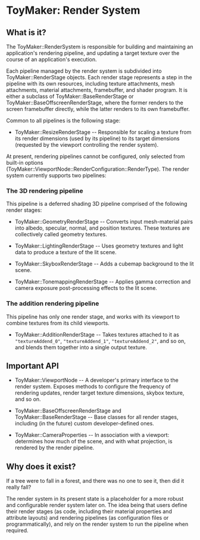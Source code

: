 # ToyMaker: Render System

## What is it?

The ToyMaker::RenderSystem is responsible for building and maintaining an application's rendering pipeline, and updating a target texture over the course of an application's execution.

Each pipeline managed by the render system is subdivided into ToyMaker::RenderStage objects.  Each render stage represents a step in the pipeline with its own resources, including texture attachments, mesh attachments, material attachments, framebuffer, and shader program.  It is either a subclass of ToyMaker::BaseRenderStage or ToyMaker::BaseOffscreenRenderStage, where the former renders to the screen framebuffer directly, while the latter renders to its own framebuffer.

Common to all pipelines is the following stage:

- ToyMaker::ResizeRenderStage -- Responsible for scaling a texture from its render dimensions (used by its pipeline) to its target dimensions (requested by the viewport controlling the render system).

At present, rendering pipelines cannot be configured, only selected from built-in options (ToyMaker::ViewportNode::RenderConfiguration::RenderType). The render system currently supports two pipelines:

### The 3D rendering pipeline

This pipeline is a deferred shading 3D pipeline comprised of the following render stages:

- ToyMaker::GeometryRenderStage -- Converts input mesh-material pairs into albedo, specular, normal, and position textures.  These textures are collectively called geometry textures.

- ToyMaker::LightingRenderStage -- Uses geometry textures and light data to produce a texture of the lit scene.

- ToyMaker::SkyboxRenderStage -- Adds a cubemap background to the lit scene.

- ToyMaker::TonemappingRenderStage -- Applies gamma correction and camera exposure post-processing effects to the lit scene.

### The addition rendering pipeline

This pipeline has only one render stage, and works with its viewport to combine textures from its child viewports.

- ToyMaker::AdditionRenderStage -- Takes textures attached to it as `"textureAddend_0"`, `"textureAddend_1"`, `"textureAddend_2"`, and so on, and blends them together into a single output texture.

## Important API

- ToyMaker::ViewportNode -- A developer's primary interface to the render system.  Exposes methods to configure the frequency of rendering updates, render target texture dimensions, skybox texture, and so on.

- ToyMaker::BaseOffscreenRenderStage and ToyMaker::BaseRenderStage -- Base classes for all render stages, including (in the future) custom developer-defined ones.

- ToyMaker::CameraProperties -- In association with a viewport: determines how much of the scene, and with what projection, is rendered by the render pipeline.

## Why does it exist?

If a tree were to fall in a forest, and there was no one to see it, then did it really fall?

The render system in its present state is a placeholder for a more robust and configurable render system later on.  The idea being that users define their render stages (as code, including their material properties and attribute layouts) and rendering pipelines (as configuration files or programmatically), and rely on the render system to run the pipeline when required.
